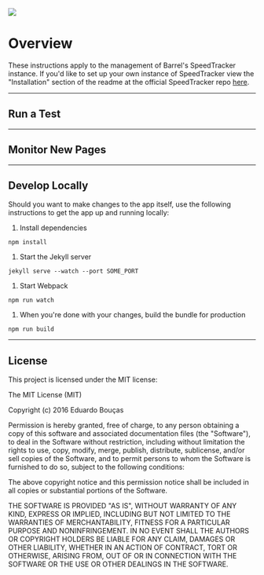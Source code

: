 <img src="https://s12.postimg.org/5f5867zil/Screen_Shot_2016_11_23_at_4_39_41_PM.png">

# Overview

These instructions apply to the management of Barrel's SpeedTracker instance. If you'd like to set up your own instance of SpeedTracker view the "Installation" section of the readme at the official SpeedTracker repo [here](https://github.com/speedtracker/speedtracker/).

---

## Run a Test
---

## Monitor New Pages
---

## Develop Locally

Should you want to make changes to the app itself, use the following instructions to get the app up and running locally:

1. Install dependencies

  ```
  npm install
  ```
  
1. Start the Jekyll server

  ```
  jekyll serve --watch --port SOME_PORT
  ```
  
1. Start Webpack

  ```
  npm run watch
  ```

1. When you're done with your changes, build the bundle for production

  ```
  npm run build
  ```
  
---

## License

This project is licensed under the MIT license:

The MIT License (MIT)

Copyright (c) 2016 Eduardo Bouças

Permission is hereby granted, free of charge, to any person obtaining a copy
of this software and associated documentation files (the "Software"), to deal
in the Software without restriction, including without limitation the rights
to use, copy, modify, merge, publish, distribute, sublicense, and/or sell
copies of the Software, and to permit persons to whom the Software is
furnished to do so, subject to the following conditions:

The above copyright notice and this permission notice shall be included in all
copies or substantial portions of the Software.

THE SOFTWARE IS PROVIDED "AS IS", WITHOUT WARRANTY OF ANY KIND, EXPRESS OR
IMPLIED, INCLUDING BUT NOT LIMITED TO THE WARRANTIES OF MERCHANTABILITY,
FITNESS FOR A PARTICULAR PURPOSE AND NONINFRINGEMENT. IN NO EVENT SHALL THE
AUTHORS OR COPYRIGHT HOLDERS BE LIABLE FOR ANY CLAIM, DAMAGES OR OTHER
LIABILITY, WHETHER IN AN ACTION OF CONTRACT, TORT OR OTHERWISE, ARISING FROM,
OUT OF OR IN CONNECTION WITH THE SOFTWARE OR THE USE OR OTHER DEALINGS IN THE
SOFTWARE.
